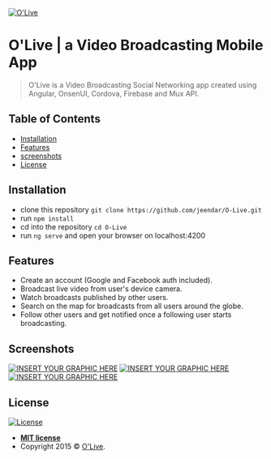 <a href="https://github.com/jeendar/O-Live"><img src="https://i.imgur.com/T9s1C6e.png" title="O'Live" alt="O'Live"></a>

<!-- [![FVCproductions](https://avatars1.githubusercontent.com/u/4284691?v=3&s=200)](http://fvcproductions.com) -->

<!-- ***INSERT GRAPHIC HERE (include hyperlink in image)***-->

# O'Live | a Video Broadcasting Mobile App

> O'Live is a Video Broadcasting Social Networking app created using Angular, OnsenUI, Cordova, Firebase and Mux API. 


## Table of Contents


- [Installation](#installation)
- [Features](#features)
- [screenshots](#screenshots)
- [License](#license)



## Installation

- clone this repository `git clone https://github.com/jeendar/O-Live.git`
- run `npm install` 
- cd into the repository `cd O-Live` 
- run `ng serve` and open your browser on localhost:4200

## Features
- Create an account (Google and Facebook auth included).
- Broadcast live video from user's device camera.
- Watch broadcasts published by other users.
- Search on the map for broadcasts from all users around the globe.
- Follow other users and get notified once a following user starts broadcasting.


## Screenshots
[![INSERT YOUR GRAPHIC HERE](https://i.imgur.com/tGhYIze.png)]()
[![INSERT YOUR GRAPHIC HERE](https://i.imgur.com/1Sw3hkO.png)]()
[![INSERT YOUR GRAPHIC HERE](https://i.imgur.com/5mNEfZk.png)]()



## License

[![License](http://img.shields.io/:license-mit-blue.svg?style=flat-square)](http://badges.mit-license.org)

- **[MIT license](http://opensource.org/licenses/mit-license.php)**
- Copyright 2015 © <a href="https://github.com/jeendar/O-Live" target="_blank">O'Live</a>.
